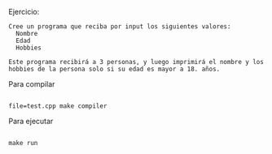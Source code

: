 Ejercicio:

```
Cree un programa que reciba por input los siguientes valores:
  Nombre
  Edad
  Hobbies

Este programa recibirá a 3 personas, y luego imprimirá el nombre y los hobbies de la persona solo si su edad es mayor a 18. años.
```

Para compilar

```

file=test.cpp make compiler

```

Para ejecutar

```

make run

```
